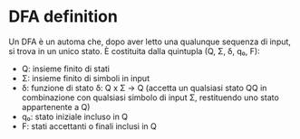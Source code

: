# DFA definition

Un DFA è un automa che, dopo aver letto una qualunque sequenza di input, si trova in un unico stato.
È costituita dalla quintupla (Q, Σ, δ, q₀, F):
- Q: insieme finito di stati
- Σ: insieme finito di simboli in input
- δ: funzione di stato δ: Q x Σ -> Q (accetta un qualsiasi stato QQ in combinazione con qualsiasi simbolo di input Σ, restituendo uno stato appartenente a Q)
- q₀: stato iniziale incluso in Q
- F: stati accettanti o finali inclusi in Q